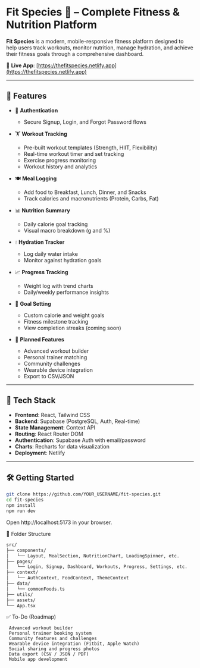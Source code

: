 # Fit Species 💪 – Complete Fitness & Nutrition Platform

**Fit Species** is a modern, mobile-responsive fitness platform designed to help users track workouts, monitor nutrition, manage hydration, and achieve their fitness goals through a comprehensive dashboard.

🔗 **Live App**: [https://thefitspecies.netlify.app](https://thefitspecies.netlify.app)

---

## 🚀 Features

- 🔐 **Authentication**
  - Secure Signup, Login, and Forgot Password flows

- 🏋️ **Workout Tracking**
  - Pre-built workout templates (Strength, HIIT, Flexibility)
  - Real-time workout timer and set tracking
  - Exercise progress monitoring
  - Workout history and analytics

- 🍽️ **Meal Logging**
  - Add food to Breakfast, Lunch, Dinner, and Snacks
  - Track calories and macronutrients (Protein, Carbs, Fat)

- 📊 **Nutrition Summary**
  - Daily calorie goal tracking
  - Visual macro breakdown (g and %)

- 💧 **Hydration Tracker**
  - Log daily water intake
  - Monitor against hydration goals

- 📈 **Progress Tracking**
  - Weight log with trend charts
  - Daily/weekly performance insights

- 🎯 **Goal Setting**
  - Custom calorie and weight goals
  - Fitness milestone tracking
  - View completion streaks (coming soon)

- 🧠 **Planned Features**
  - Advanced workout builder
  - Personal trainer matching
  - Community challenges
  - Wearable device integration
  - Export to CSV/JSON

---

## 🧪 Tech Stack

- **Frontend**: React, Tailwind CSS  
- **Backend**: Supabase (PostgreSQL, Auth, Real-time)
- **State Management**: Context API  
- **Routing**: React Router DOM  
- **Authentication**: Supabase Auth with email/password
- **Charts**: Recharts for data visualization
- **Deployment**: Netlify

---

## 🛠️ Getting Started

```bash
git clone https://github.com/YOUR_USERNAME/fit-species.git
cd fit-species
npm install
npm run dev
```
Open http://localhost:5173 in your browser.


📁 Folder Structure
```bash
src/
├── components/
│   └── Layout, MealSection, NutritionChart, LoadingSpinner, etc.
├── pages/
│   └── Login, Signup, Dashboard, Workouts, Progress, Settings, etc.
├── context/
│   └── AuthContext, FoodContext, ThemeContext
├── data/
│   └── commonFoods.ts
├── utils/
├── assets/
└── App.tsx
```

✅ To-Do (Roadmap)
```
 Advanced workout builder
 Personal trainer booking system
 Community features and challenges
 Wearable device integration (Fitbit, Apple Watch)
 Social sharing and progress photos
 Data export (CSV / JSON / PDF)
 Mobile app development
```

